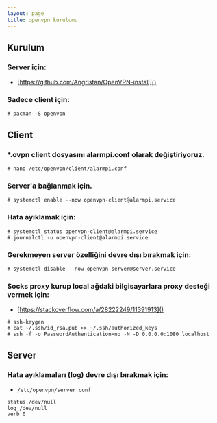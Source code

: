 ```yaml
---
layout: page
title: openvpn kurulumu
---
```

## Kurulum

### Server için:

* [https://github.com/Angristan/OpenVPN-install]()

### Sadece client için:

```console
# pacman -S openvpn
```

## Client

### *.ovpn client dosyasını alarmpi.conf olarak değiştiriyoruz.

```console
# nano /etc/openvpn/client/alarmpi.conf
```

### Server'a bağlanmak için.

```console
# systemctl enable --now openvpn-client@alarmpi.service
```

### Hata ayıklamak için:

```console
# systemctl status openvpn-client@alarmpi.service
# journalctl -u openvpn-client@alarmpi.service
```

### Gerekmeyen server özelliğini devre dışı bırakmak için:

```console
# systemctl disable --now openvpn-server@server.service
```

### Socks proxy kurup local ağdaki bilgisayarlara proxy desteği vermek için:

* [https://stackoverflow.com/a/28222249/11391913]()

```console
# ssh-keygen
# cat ~/.ssh/id_rsa.pub >> ~/.ssh/authorized_keys
# ssh -f -o PasswordAuthentication=no -N -D 0.0.0.0:1080 localhost
```

## Server

### Hata ayıklamaları (log) devre dışı bırakmak için:

* `/etc/openvpn/server.conf`

```
status /dev/null
log /dev/null
verb 0
```
